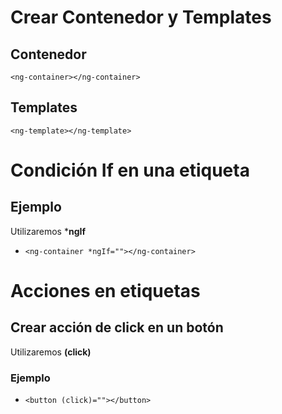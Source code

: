 # Crear Contenedor y Templates
 ## Contenedor    
   `<ng-container></ng-container>`
 ## Templates
   `<ng-template></ng-template>`

# Condición If en una etiqueta
 ## Ejemplo
   Utilizaremos ***ngIf**
   - `<ng-container *ngIf=""></ng-container>`

# Acciones en etiquetas
 ## Crear acción de click en un botón
  Utilizaremos **(click)**
   ### Ejemplo
   - `<button (click)=""></button>`

